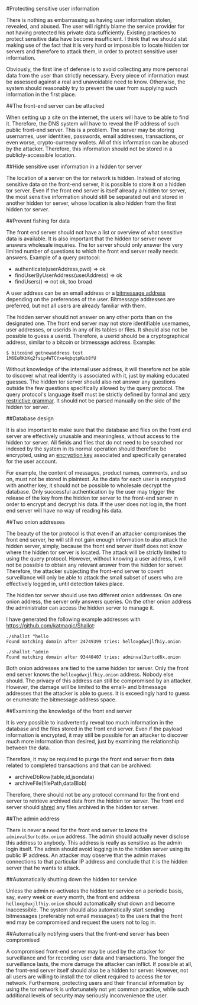 #Protecting sensitive user information

There is nothing as embarrassing as having user information stolen, revealed, and abused. The user will rightly blame the service provider for not having protected his private data sufficiently. Existing practices to protect sensitive data have become insufficient. I think that we should stat making use of the fact that it is very hard or impossible to locate hidden tor servers and therefore to attack them, in order to protect sensitive user information.

Obviously, the first line of defense is to avoid collecting any more personal data from the user than strictly necessary. Every piece of information must be assessed against a real and unavoidable need to know. Otherwise, the system should reasonably try to prevent the user from supplying such information in the first place.

##The front-end server can be attacked

When setting up a site on the internet, the users will have to be able to find it. Therefore, the DNS system will have to reveal the IP address of such public front-end server. This is a problem. The server may be storing usernames, user identities, passwords, email addresses, transactions, or even worse, crypto-currency wallets. All of this information can be abused by the attacker. Therefore, this information should not be stored in a publicly-accessible location.

##Hide sensitive user information in a hidden tor server

The location of a server on the tor network is hidden. Instead of storing sensitive data on the front-end server, it is possible to store it on a hidden tor server. Even if the front end server is itself already a hidden tor server, the most sensitive information should still be separated out and stored in another hidden tor server, whose location is also hidden from the first hidden tor server.

##Prevent fishing for data

The front end server should not have a list or overview of what sensitive data is available. It is also important that the hidden tor server never answers wholesale inquiries. The tor server should only answer the very limited number of questions to which the front end server really needs answers. Example of a query protocol:

* authenticate(userAddress,pwd) => ok
* findUserByUserAddress(userAddress) => ok
* findUsers() => not ok, too broad

A user address can be an email address or a [bitmessage address](https://bitmessage.org/wiki/Main_Page) depending on the preferences of the user. Bitmessage addresses are preferred, but not all users are already familiar with them.

The hidden server should not answer on any other ports than on the designated one. The front end server may not store identifiable usernames, user addresses, or userids in any of its tables or files. It should also not be possible to guess a userid. Therefore, a userid should be a cryptographical address, similar to a bitcoin or bitmessage address. Example:

	$ bitcoind getnewaddress test
	1M6EuRKbKq2fsip4WTCYxe4qbqtpKub8fU

Without knowledge of the internal user address, it will therefore not be able to discover what real identity is associated with it, just by making educated guesses. The hidden tor server should also not answer any questions outside the few questions specifically allowed by the query protocol. The query protocol's language itself must be strictly defined by formal and [very restrictive grammar](http://en.wikipedia.org/wiki/GNU_bison). It should not be parsed manually on the side of the hidden tor server.

##Database design

It is also important to make sure that the database and files on the front end server are effectively unusable and meaningless, without access to the hidden tor server. All fields and files that do not need to be searched nor indexed by the system in its normal operation should therefore be encrypted, using an [encryption key](http://thinkdiff.net/mysql/encrypt-mysql-data-using-aes-techniques) associated and specifically generated for the user account.

For example, the content of messages, product names, comments, and so on, must not be stored in plaintext. As the data for each user is encrypted with another key, it should not be possible to wholesale decrypt the database. Only successful authentication by the user may trigger the release of the key from the hidden tor server to the front-end server in order to encrypt and decrypt his data. If the user does not log in, the front end server will have no way of reading his data.

##Two onion addresses

The beauty of the tor protocol is that even if an attacker compromises the front end server, he will still not gain enough information to also attack the hidden server, simply, because the front end server itself does not know where the hidden tor server is located. The attack will be strictly limited to using the query protocol. However, without knowing a user address, it will not be possible to obtain any relevant answer from the hidden tor server. Therefore, the attacker subjecting the front-end server to covert surveillance will only be able to attack the small subset of users who are effectively logged in, until detection takes place.

The hidden tor server should use two different onion addresses. On one onion address, the server only answers queries. On the other onion address the administrator can access the hidden server to manage it.

I have generated the following example addresses with https://github.com/katmagic/Shallot:

	./shallot ^hello
	Found matching domain after 24749399 tries: helloxgdwxjlfhiy.onion

	./shallot ^admin
	Found matching domain after 93440407 tries: adminval3urtcd6x.onion

Both onion addresses are tied to the same hidden tor server. Only the front end server knows the `helloxgdwxjlfhiy.onion` address. Nobody else should. The privacy of this address can still be compromised by an attacker. However, the damage will be limited to the email- and bitmessage addresses that the attacker is able to guess. It is exceedingly hard to guess or enumerate the bitmessage address space.

##Examining the knowledge of the front end server

It is very possible to inadvertently reveal too much information in the database and the files stored in the front end server. Even if the payload information is encrypted, it may still be possible for an attacker to discover much more information than desired, just by examining the relationship between the data.

Therefore, it may be required to purge the front end server from data related to completed transactions and that can be archived:

* archiveDbRow(table,id,jsondata)
* archiveFile(filePath,dataBlob)

Therefore, there should not be any protocol command for the front end server to retrieve archived data from the hidden tor server. The front end server should [shred](http://www.cyberciti.biz/tips/linux-how-to-delete-file-securely.html) any files archived in the hidden tor server.

##The admin address

There is never a need for the front end server to know the `adminval3urtcd6x.onion` address. The admin should actually never disclose this address to anybody. This address is really as sensitive as the admin login itself. The admin should avoid logging in to the hidden server using its public IP address. An attacker may observe that the admin makes connections to that particular IP address and conclude that it is the hidden server that he wants to attack. 

##Automatically shutting down the hidden tor service

Unless the admin re-activates the hidden tor service on a periodic basis, say, every week or every month, the front end address `helloxgdwxjlfhiy.onion` should automatically shut down and become inaccessible. The system should also automatically start sending bitmessages (preferably not email messages!) to the users that the front end may be compromised and request the users not to log in. 

##Automatically notifying users that the front-end server has been compromised

A compromised front-end server may be used by the attacker for surveillance and for recording user data and transactions. The longer the surveillance lasts, the more damage the attacker can inflict. If possible at all, the front-end server itself should also be a hidden tor server. However, not all users are willing to install the tor client required to access the tor network. Furthermore, protecting users and their financial information by using the tor network is unfortunately not yet common practice, while such additional levels of security may seriously inconvenience the user. 

